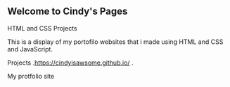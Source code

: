 ## Welcome to Cindy's Pages
HTML and CSS Projects

This is a display of my portofilo websites that i made using HTML and CSS and JavaScript.

Projects
.https://cindyisawsome.github.io/
.

My protfolio site



